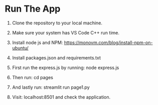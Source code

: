 # Run The App

1. Clone the repository to your local machine. 

2. Make sure your system has VS Code C++ run time.

3. Install node js and NPM: https://monovm.com/blog/install-npm-on-ubuntu/

4. Install packages.json and requirements.txt

5. First run the express.js by running: node express.js

6. Then run: cd pages

7. And lastly run: streamlit run page1.py

8. Visit: localhost:8501 and check the application.
